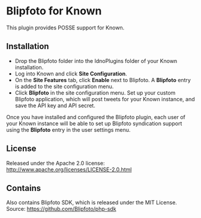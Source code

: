 Blipfoto for Known
=================

This plugin provides POSSE support for Known.

Installation
------------

* Drop the Blipfoto folder into the IdnoPlugins folder of your Known installation.
* Log into Known and click **Site Configuration**.
* On the **Site Features** tab, click **Enable** next to Blipfoto. A **Blipfoto**
  entry is added to the site configuration menu.
* Click **Blipfoto** in the site configuration menu. Set up your custom Blipfoto
  application, which will post tweets for your Known instance, and save the API
  key and API secret.

Once you have installed and configured the Blipfoto plugin, each user of your
Known instance will be able to set up Blipfoto syndication support using the
**Blipfoto** entry in the user settings menu.

License
-------

Released under the Apache 2.0 license: http://www.apache.org/licenses/LICENSE-2.0.html

Contains
--------

Also contains Blipfoto SDK, which is released under the MIT License. Source: https://github.com/Blipfoto/php-sdk
